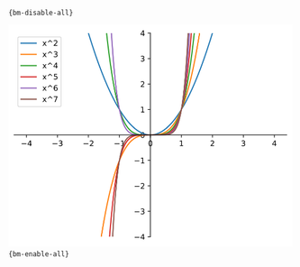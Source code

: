 `{bm-disable-all}`

![Graph(s) of x^2,x^3,x^4,x^5,x^6,x^7](calculus_3db9a29ee8799ff8532d52842a107077.svg)
`{bm-enable-all}`

